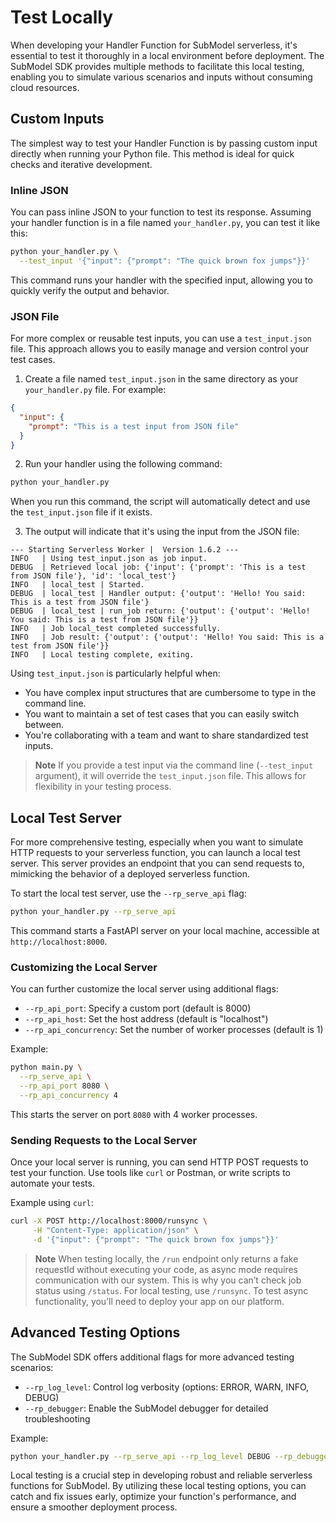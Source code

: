# Test Locally

When developing your Handler Function for SubModel serverless, it's essential to test it thoroughly in a local environment before deployment. The SubModel SDK provides multiple methods to facilitate this local testing, enabling you to simulate various scenarios and inputs without consuming cloud resources.

## Custom Inputs

The simplest way to test your Handler Function is by passing custom input directly when running your Python file. This method is ideal for quick checks and iterative development.

### Inline JSON

You can pass inline JSON to your function to test its response. Assuming your handler function is in a file named `your_handler.py`, you can test it like this:

```bash
python your_handler.py \
  --test_input '{"input": {"prompt": "The quick brown fox jumps"}}'
```

This command runs your handler with the specified input, allowing you to quickly verify the output and behavior.

### JSON File

For more complex or reusable test inputs, you can use a `test_input.json` file. This approach allows you to easily manage and version control your test cases.

1. Create a file named `test_input.json` in the same directory as your `your_handler.py` file. For example:

```json
{
  "input": {
    "prompt": "This is a test input from JSON file"
  }
}
```

2. Run your handler using the following command:

```bash
python your_handler.py
```

When you run this command, the script will automatically detect and use the `test_input.json` file if it exists.

3. The output will indicate that it's using the input from the JSON file:

```text
--- Starting Serverless Worker |  Version 1.6.2 ---
INFO   | Using test_input.json as job input.
DEBUG  | Retrieved local job: {'input': {'prompt': 'This is a test from JSON file'}, 'id': 'local_test'}
INFO   | local_test | Started.
DEBUG  | local_test | Handler output: {'output': 'Hello! You said: This is a test from JSON file'}
DEBUG  | local_test | run_job return: {'output': {'output': 'Hello! You said: This is a test from JSON file'}}
INFO   | Job local_test completed successfully.
INFO   | Job result: {'output': {'output': 'Hello! You said: This is a test from JSON file'}}
INFO   | Local testing complete, exiting.
```

Using `test_input.json` is particularly helpful when:

- You have complex input structures that are cumbersome to type in the command line.
- You want to maintain a set of test cases that you can easily switch between.
- You're collaborating with a team and want to share standardized test inputs.

> **Note**
> If you provide a test input via the command line (`--test_input` argument), it will override the `test_input.json` file. This allows for flexibility in your testing process.

## Local Test Server

For more comprehensive testing, especially when you want to simulate HTTP requests to your serverless function, you can launch a local test server. This server provides an endpoint that you can send requests to, mimicking the behavior of a deployed serverless function.

To start the local test server, use the `--rp_serve_api` flag:

```bash
python your_handler.py --rp_serve_api
```

This command starts a FastAPI server on your local machine, accessible at `http://localhost:8000`.

### Customizing the Local Server

You can further customize the local server using additional flags:

- `--rp_api_port`: Specify a custom port (default is 8000)
- `--rp_api_host`: Set the host address (default is "localhost")
- `--rp_api_concurrency`: Set the number of worker processes (default is 1)

Example:

```bash
python main.py \
  --rp_serve_api \
  --rp_api_port 8080 \
  --rp_api_concurrency 4
```

This starts the server on port `8080` with 4 worker processes.

### Sending Requests to the Local Server

Once your local server is running, you can send HTTP POST requests to test your function. Use tools like `curl` or Postman, or write scripts to automate your tests.

Example using `curl`:

```bash
curl -X POST http://localhost:8000/runsync \
     -H "Content-Type: application/json" \
     -d '{"input": {"prompt": "The quick brown fox jumps"}}'
```

> **Note**
> When testing locally, the `/run` endpoint only returns a fake requestId without executing your code, as async mode requires communication with our system. This is why you can’t check job status using `/status`. For local testing, use `/runsync`. To test async functionality, you’ll need to deploy your app on our platform.

## Advanced Testing Options

The SubModel SDK offers additional flags for more advanced testing scenarios:

- `--rp_log_level`: Control log verbosity (options: ERROR, WARN, INFO, DEBUG)
- `--rp_debugger`: Enable the SubModel debugger for detailed troubleshooting

Example:

```bash
python your_handler.py --rp_serve_api --rp_log_level DEBUG --rp_debugger
```

Local testing is a crucial step in developing robust and reliable serverless functions for SubModel. By utilizing these local testing options, you can catch and fix issues early, optimize your function's performance, and ensure a smoother deployment process.

<!--For more detailed information on local testing and advanced usage scenarios, refer to our [blog post](https://blog.SubModel.io/workers-local-api-server-introduced-with-SubModel-python-0-9-13/) and the other tutorials in this documentation.